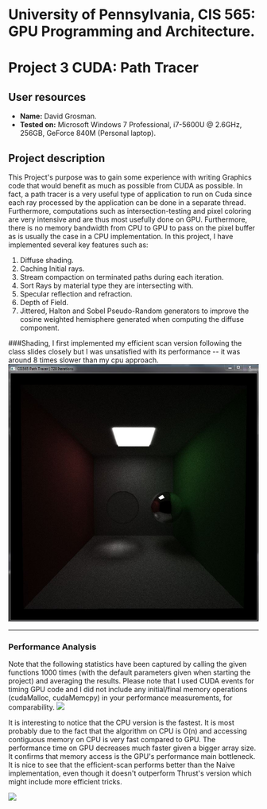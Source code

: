 # University of Pennsylvania, CIS 565: GPU Programming and Architecture.
Project 3 CUDA: Path Tracer
====================

## User resources
- **Name:** David Grosman.
- **Tested on:** Microsoft Windows 7 Professional, i7-5600U @ 2.6GHz, 256GB, GeForce 840M (Personal laptop).

## Project description
This Project's purpose was to gain some experience with writing Graphics code that would benefit as much as possible from CUDA as possible. In fact, a path tracer is a very useful type of application to run on Cuda since each ray processed by the application can be done in a separate thread. Furthermore, computations such as intersection-testing and pixel coloring are very intensive and are thus most usefully done on GPU. Furthermore, there is no memory bandwidth from CPU to GPU to pass on the pixel buffer as is usually the case in a CPU implementation.
In this project, I have implemented several key features such as:

1. Diffuse shading.
2. Caching Initial rays.
3. Stream compaction on terminated paths during each iteration.
4. Sort Rays by material type they are intersecting with.
5. Specular reflection and refraction.
6. Depth of Field.
7. Jittered, Halton and Sobel Pseudo-Random generators to improve the cosine weighted hemisphere generated when computing the diffuse component.



###Shading, 
I first implemented my efficient scan version following the class slides closely but I was unsatisfied with its performance -- it was around 8 times slower than my cpu approach.
![](img/RefrAndRefl.JPG)



---
### Performance Analysis
Note that the following statistics have been captured by calling the given functions 1000 times (with the default parameters given when starting the project) and averaging the results.
Please note that I used CUDA events for timing GPU code and I did not include any initial/final memory operations (cudaMalloc, cudaMemcpy) in your performance measurements, for comparability.
![](images/ScanRuntimePerformanceGivenArraySize.JPG)

It is interesting to notice that the CPU version is the fastest. It is most probably due to the fact that the algorithm on CPU is O(n) and accessing contiguous memory on CPU is very fast compared to GPU. The performance time on GPU decreases much faster given a bigger array size. It confirms that memory access is the GPU's performance main bottleneck.
It is nice to see that the efficient-scan performs better than the Naive implementation, even though it doesn't outperform Thrust's version which might include more efficient tricks.

![](images/CompactRuntimePerformanceGivenArraySize.JPG)

